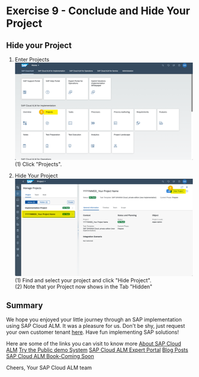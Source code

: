# Exercise 9 - Conclude and Hide Your Project

## Hide your Project

1. Enter Projects
<br> ![](2021-11-12-14-31-47.png)
<br> (1) Click "Projects".

2.	Hide Your Project
<br> ![](2021-11-12-14-32-05.png)
<br> (1) Find and select your project and click "Hide Project".
<br> (2) Note that yor Project now shows in the Tab "Hidden"

## Summary

We hope you enjoyed your little journey through an SAP implementation using SAP Cloud ALM. It was a pleasure for us. Don't be shy, just request your own customer tenant [here](https://support.sap.com/en/alm/sap-cloud-alm.html). Have fun implementing SAP solutions!

Here are some of the links you can visit to know more
[About SAP Cloud ALM](https://support.sap.com/en/alm/sap-cloud-alm.html)
[Try the Public demo System](https://support.sap.com/en/alm/demo-systems/cloud-alm-demo-system.html)
[SAP Cloud ALM Expert Portal](https://support.sap.com/en/alm/sap-cloud-alm/implementation/sap-cloud-alm-implementation-expert-portal.html)
[Blog Posts](https://blogs.sap.com/2021/01/08/understanding-project-and-task-management-in-sap-cloud-alm/)
[SAP Cloud ALM Book-Coming Soon ](https://www.sap-press.com/introducing-sap-cloud-alm-for-implementations_5477/)

Cheers, Your SAP Cloud ALM team
